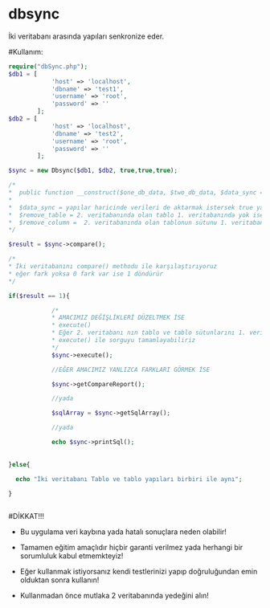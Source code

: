 # dbsync
İki veritabanı arasında yapıları senkronize eder.

#Kullanım:

```php
require("dbSync.php");
$db1 = [
            'host' => 'localhost',
            'dbname' => 'test1',
            'username' => 'root',
            'password' => ''
        ];
$db2 = [
            'host' => 'localhost',
            'dbname' => 'test2',
            'username' => 'root',
            'password' => ''
        ];

$sync = new Dbsync($db1, $db2, true,true,true);

/*
*  public function __construct($one_db_data, $two_db_data, $data_sync = false, $remove_table = false, $remove_column = false)
* 
*  $data_sync = yapılar haricinde verileri de aktarmak istersek true yapacağız
*  $remove_table = 2. veritabanında olan tablo 1. veritabanında yok ise kaldır (DROP TABLE xxx)
*  $remove_column =  2. veritabanında olan tablonun sütunu 1. veritabanında yok ise kaldır (ALTER TABLE {tablo} DROP COLUMN {sütun} )
*/

$result = $sync->compare();

/*
* İki veritabanını compare() methodu ile karşılaştırıyoruz
* eğer fark yoksa 0 fark var ise 1 döndürür
*/

if($result == 1){

            /*
            * AMACIMIZ DEĞİŞLİKLERİ DÜZELTMEK İSE
            * execute()
            * Eğer 2. veritabanı nın tablo ve tablo sütunlarını 1. veritabanı ile eşitlemek istersek
            * execute() ile sorguyu tamamlayabiliriz
            */
            $sync->execute();

            //EĞER AMACIMIZ YANLIZCA FARKLARI GÖRMEK İSE

            $sync->getCompareReport();

            //yada

            $sqlArray = $sync->getSqlArray();

            //yada

            echo $sync->printSql();
   
  
}else{

  echo "İki veritabanı Tablo ve tablo yapıları birbiri ile aynı";
  
}



```
#DİKKAT!!!

* Bu uygulama veri kaybına yada hatalı sonuçlara neden olabilir!

* Tamamen eğitim amaçlıdır hiçbir garanti verilmez yada herhangi bir sorumluluk kabul etmemkteyiz!

* Eğer kullanmak istiyorsanız kendi testlerinizi yapıp doğruluğundan emin olduktan sonra kullanın!

* Kullanmadan önce mutlaka 2 veritabanında yedeğini alın!

